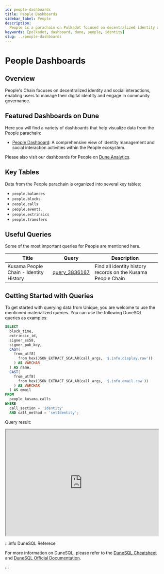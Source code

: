 ```yaml
---
id: people-dashboards
title: People Dashboards
sidebar_label: People
description:
  People is a parachain on Polkadot focused on decentralized identity and social interactions.
keywords: [polkadot, dashboard, dune, people, identity]
slug: ../people-dashboards
---
```


# People Dashboards

## Overview

People's Chain focuses on decentralized identity and social interactions,
enabling users to manage their digital identity and engage in community governance.

## Featured Dashboards on Dune

Here you will find a variety of dashboards that help visualize data from the People parachain:

- [People Dashboard](https://dune.com/substrate/people): A comprehensive view of identity management
  and social interaction activities within the People ecosystem.

Please also visit our dashboards for People on
[Dune Analytics](https://dune.com/discover/content/relevant?q=title:People%20author:substrate).

## Key Tables

Data from the People parachain is organized into several key tables:

- `people.balances`
- `people.blocks`
- `people.calls`
- `people.events`,
- `people.extrinsics`
- `people.transfers`

## Useful Queries

Some of the most important queries for People are mentioned here.

| Title                                  | Query                                             | Description                                                  |
| -------------------------------------- | ------------------------------------------------- | ------------------------------------------------------------ |
| Kusama People Chain - Identity History | [query_3836167](https://dune.com/queries/3836167) | Find all identity history records on the Kusama People Chain |

## Getting Started with Queries

To get started with querying data from Unique, you are welcome to use the mentioned materialized
queries. You can use the following DuneSQL queries as examples:

```sql title="Kusama People Chain - Identity History Sample" showLineNumbers
SELECT
  block_time,
  extrinsic_id,
  signer_ss58,
  signer_pub_key,
  CAST(
    from_utf8(
      from_hex(JSON_EXTRACT_SCALAR(call_args, '$.info.display.raw'))
    ) AS VARCHAR
  ) AS name,
  CAST(
    from_utf8(
      from_hex(JSON_EXTRACT_SCALAR(call_args, '$.info.email.raw'))
    ) AS VARCHAR
  ) AS email
FROM
  people_kusama.calls
WHERE
  call_section = 'identity'
  AND call_method = 'setIdentity';
```

Query result:

<iframe src="https://dune.com/embeds/3836167/6451940/" height="350" width="100%"></iframe>

:::info DuneSQL Referece

For more information on DuneSQL, please refer to the [DuneSQL Cheatsheet](../dunesql-cheatsheet.md)
and
[DuneSQL Official Documentation](https://docs.dune.com/query-engine/Functions-and-operators/index).

:::
